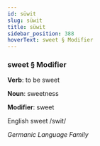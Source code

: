 ```yaml
---
id: süwit
slug: süwit
title: süwit
sidebar_position: 388
hoverText: sweet § Modifier
---
```


### sweet § Modifier

**Verb**: to be sweet

**Noun**: sweetness

**Modifier**: sweet

English sweet /swit/

*Germanic Language Family*